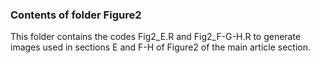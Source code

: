 ### Contents of folder Figure2

This folder contains the codes Fig2_E.R and Fig2_F-G-H.R to generate images used in 
sections E and F-H of Figure2 of the main article section.


